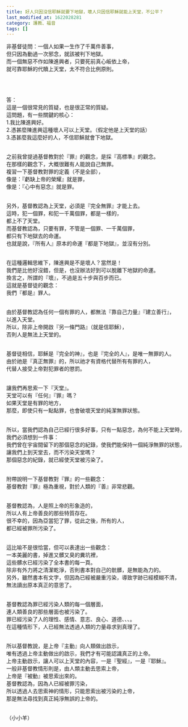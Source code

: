 ```yaml
---
title: 好人只因沒信耶穌就要下地獄，壞人只因信耶穌就能上天堂，不公平？
last_modified_at: 1622028281
category: 護教、福音
tags: []
---
```


<p>非基督徒問：一個人如果一生作了千萬件善事，<br>
但只因為動過一次邪念，就該被判下地獄。<br>
而一個無惡不作如陳進興者，只要死前真心皈依上帝，<br>
就可靠耶穌的代贖上天堂，太不符合比例原則。</p>

<p>&nbsp;</p>

<p><br>
答：<br>
這是一個很常見的質疑，也是很正常的質疑。<br>
這問題，有一些關鍵的核心：<br>
1.我比陳進興好。<br>
2.憑甚麼陳進興這種壞人可以上天堂。（假定他是上天堂的話）<br>
3.憑甚麼我這麼好的人，不信耶穌就會下地獄。</p>

<p><br>
之前我曾提過基督教對於『罪』的觀念，是採『高標準』的觀念。<br>
在那樣的觀念下，大概很難有人能說自己無罪。<br>
複習一下基督教對罪的定義（不是全部），<br>
像是：『虧缺上帝的榮耀』就是罪，<br>
像是：『心中有惡念』就是罪。</p>

<p><br>
另外，基督教認為上天堂，必須是『完全無罪』才能上去。<br>
這時，犯一個罪，和犯一千萬個罪，都是一樣的，<br>
都上不了天堂。<br>
而基督教認為，只要有罪，不管是一個罪、一千萬個罪，<br>
都只有下地獄去的命運。<br>
也就是說，『所有人』原本的命運『都是下地獄』，並沒有分別。</p>

<p><br>
在這種邏輯思維下，陳進興是不是壞人？當然是！<br>
我們是比他好沒錯，但是，也沒辦法好到可以脫離下地獄的命運。<br>
換言之，所謂的『壞』，不過是五十步與百步而已。<br>
這就是基督徒的觀念：<br>
我們『都是』罪人。</p>

<p><br>
由於基督教認為任何一個有罪的人，都無法『靠自己力量』『建立善行』，<br>
以進入天堂。<br>
所以，除非上帝開啟『另一條門路』（就是信耶穌），<br>
否則人是無法上天堂的。</p>

<p><br>
基督徒相信，耶穌是『完全的神』，也是『完全的人』，是唯一無罪的人。<br>
由於祂是『真正無罪』的，所以祂才有資格代替所有有罪的人，<br>
代替人接受上帝對犯罪者的懲罰。</p>

<p><br>
讓我們再思索一下『天堂』。<br>
天堂可以有『任何』『罪』嗎？<br>
如果天堂是有罪的地方，<br>
那麼，即使只有一點點罪，也會破壞天堂的純潔無罪狀態。</p>

<p><br>
所以，當我們認為自己已經行很多好事，只有一點惡念，為何不能上天堂時，<br>
我們必須想到一件事：<br>
我們曾在宇宙間留下的那個惡念的紀錄，使我們能保持一個純淨無罪的狀態，<br>
讓我們上到天堂去，而不污染天堂嗎？<br>
那個惡念的紀錄，就已經使天堂被污染了。</p>

<p><br>
附帶說明一下基督教對『罪』的一些觀念：<br>
基督教對『罪』極為重視，對於人類的『善』非常悲觀。</p>

<p><br>
基督教認為，人是照上帝的形象造的，<br>
所以人有上帝善良的那些特質存在。<br>
很不幸的，因為亞當犯了罪，從此之後，所有的人，<br>
都已經被罪所污染了。</p>

<p><br>
這比喻不是很恰當，但可以表達出一些觀念：<br>
一本美麗的書，掉進又髒又臭的糞坑裡，<br>
這些髒水已經污染了全本書的每一頁。<br>
除非有外力將之清潔乾淨，否則書本對自己的骯髒，是無能為力的。<br>
另外，雖然書本有文字，但因為已經被嚴重污染，導致字跡已經模糊不清，<br>
無法讀出原本真正的意思了。</p>

<p><br>
基督教認為罪已經污染人類的每一個層面，<br>
連人類善良的那些層面也被污染了。<br>
罪已經污染了人的理性、感情、意志、良心、道德、、、。<br>
在這種情形下，人已經無法透過人類的力量尋求到真理了。</p>

<p><br>
所以基督教說，是上帝『主動』向人類做出啟示，<br>
唯有透過上帝主動做出的啟示，我們才有可能認識真正的上帝。<br>
上帝主動啟示，讓人可以上天堂的內容，一是『聖經』，一是『耶穌』。<br>
一般非基督教情形則是，由人類主動去思索上帝，<br>
上帝是『被動』被思索出來的。<br>
基督教認為，因為人已經被罪污染，<br>
所以透過人去思索神的情形，只能思索出被污染的上帝，<br>
那是無法尋找到真正純淨無誤的上帝的。</p>

<p><br>
（小小羊）</p>

<p><br>
<br>
&nbsp;</p>

